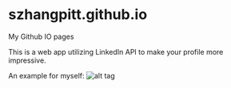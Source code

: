 szhangpitt.github.io
====================

My Github IO pages

This is a web app utilizing LinkedIn API to make your profile more impressive. 

An example for myself: 
![alt tag](https://raw.githubusercontent.com/szhangpitt/szhangpitt.github.io/master/docs/screencapture-szhangpitt-github-io.png)
